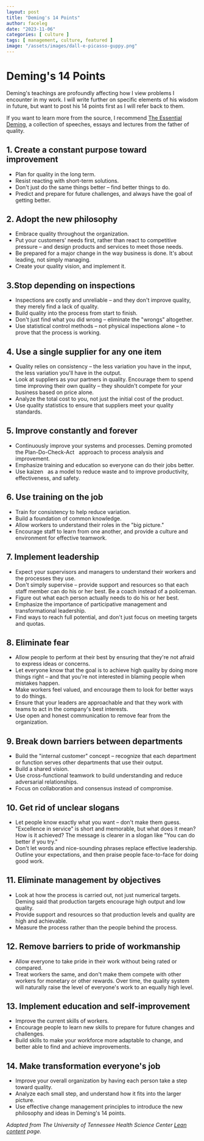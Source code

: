 ```yaml
---
layout: post
title: "Deming's 14 Points"
author: faceleg
date: "2023-11-06"
categories: [ culture ]
tags: [ management, culture, featured ]
image: "/assets/images/dall-e-picasso-guppy.png"
---
```


# Deming's 14 Points

Deming's teachings are profoundly affecting how I view
problems I encounter in my work. I will write further on specific elements of his wisdom in future, but want to post
his 14 points first as I will refer back to them.

If you want to learn more from the source, I recommend <a
href="https://deming.org/the-essential-deming-new-book-on-dr-deming-work/" target="_blank">The Essential Deming</a>, a
collection of speeches, essays and lectures from the father of quality.

## 1. Create a constant purpose toward improvement
*   Plan for quality in the long term.
*   Resist reacting with short-term solutions.
*   Don't just do the same things better – find better things to do.
*   Predict and prepare for future challenges, and always have the goal of getting better.

## 2. Adopt the new philosophy
*   Embrace quality throughout the organization.
*   Put your customers' needs first, rather than react to competitive pressure – and design products and services to meet those needs.
*   Be prepared for a major change in the way business is done. It's about leading, not simply managing.
*   Create your quality vision, and implement it.

## 3.Stop depending on inspections
*   Inspections are costly and unreliable – and they don't improve quality, they merely find a lack of quality.
*   Build quality into the process from start to finish.
*   Don't just find what you did wrong – eliminate the "wrongs" altogether.
*   Use statistical control methods – not physical inspections alone – to prove that the process is working.

## 4. Use a single supplier for any one item
*   Quality relies on consistency – the less variation you have in the input, the less variation you'll have in the output.
*   Look at suppliers as your partners in quality. Encourage them to spend time improving their own quality – they shouldn't compete for your business based on price alone.
*   Analyze the total cost to you, not just the initial cost of the product.
*   Use quality statistics to ensure that suppliers meet your quality standards.

## 5. Improve constantly and forever
*   Continuously improve your systems and processes. Deming promoted the Plan-Do-Check-Act   approach to process analysis and improvement.
*   Emphasize training and education so everyone can do their jobs better.
*   Use kaizen   as a model to reduce waste and to improve productivity, effectiveness, and safety.

## 6. Use training on the job
*   Train for consistency to help reduce variation.
*   Build a foundation of common knowledge.
*   Allow workers to understand their roles in the "big picture."
*   Encourage staff to learn from one another, and provide a culture and environment for effective teamwork.

## 7. Implement leadership
*   Expect your supervisors and managers to understand their workers and the processes they use.
*   Don't simply supervise – provide support and resources so that each staff member can do his or her best. Be a coach instead of a policeman.
*   Figure out what each person actually needs to do his or her best.
*   Emphasize the importance of participative management and transformational leadership.
*   Find ways to reach full potential, and don't just focus on meeting targets and quotas.

## 8. Eliminate fear
*   Allow people to perform at their best by ensuring that they're not afraid to express ideas or concerns.
*   Let everyone know that the goal is to achieve high quality by doing more things right – and that you're not interested in blaming people when mistakes happen.
*   Make workers feel valued, and encourage them to look for better ways to do things.
*   Ensure that your leaders are approachable and that they work with teams to act in the company's best interests.
*   Use open and honest communication to remove fear from the organization.

## 9. Break down barriers between departments
*   Build the "internal customer" concept – recognize that each department or function serves other departments that use their output.
*   Build a shared vision.
*   Use cross-functional teamwork to build understanding and reduce adversarial relationships.
*   Focus on collaboration and consensus instead of compromise.

## 10. Get rid of unclear slogans
*   Let people know exactly what you want – don't make them guess. "Excellence in service" is short and memorable, but what does it mean? How is it achieved? The message is clearer in a slogan like "You can do better if you try."
*   Don't let words and nice-sounding phrases replace effective leadership. Outline your expectations, and then praise people face-to-face for doing good work.

## 11. Eliminate management by objectives
*   Look at how the process is carried out, not just numerical targets. Deming said that production targets encourage high output and low quality.
*   Provide support and resources so that production levels and quality are high and achievable.
*   Measure the process rather than the people behind the process.

## 12. Remove barriers to pride of workmanship
*   Allow everyone to take pride in their work without being rated or compared.
*   Treat workers the same, and don't make them compete with other workers for monetary or other rewards. Over time, the quality system will naturally raise the level of everyone's work to an equally high level.

## 13. Implement education and self-improvement
*   Improve the current skills of workers.
*   Encourage people to learn new skills to prepare for future changes and challenges.
*   Build skills to make your workforce more adaptable to change, and better able to find and achieve improvements.

## 14. Make transformation everyone's job
*   Improve your overall organization by having each person take a step toward quality.
*   Analyze each small step, and understand how it fits into the larger picture.
*   Use effective change management principles to introduce the new philosophy and ideas in Deming's 14 points.

*Adapted from The University of Tennessee Health Science Center <a
href="https://www.uthsc.edu/its/business-productivity-solutions/lean-uthsc/deming.php" target="_blank">Lean content</a> page.*
